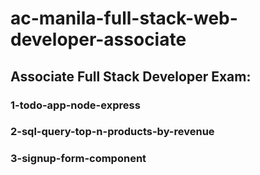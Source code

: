 # ac-manila-full-stack-web-developer-associate

## Associate Full Stack Developer Exam:

### 1-todo-app-node-express
### 2-sql-query-top-n-products-by-revenue
### 3-signup-form-component
